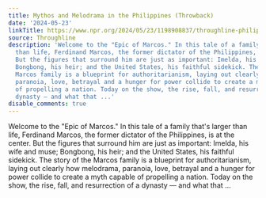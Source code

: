 ```yaml
---
title: Mythos and Melodrama in the Philippines (Throwback)
date: '2024-05-23'
linkTitle: https://www.npr.org/2024/05/23/1198908837/throughline-philippines
source: Throughline
description: 'Welcome to the "Epic of Marcos." In this tale of a family that''s larger
  than life, Ferdinand Marcos, the former dictator of the Philippines, is at the center.
  But the figures that surround him are just as important: Imelda, his wife and muse;
  Bongbong, his heir; and the United States, his faithful sidekick. The story of the
  Marcos family is a blueprint for authoritarianism, laying out clearly how melodrama,
  paranoia, love, betrayal and a hunger for power collide to create a myth capable
  of propelling a nation. Today on the show, the rise, fall, and resurrection of a
  dynasty — and what that ...'
disable_comments: true
---
```

Welcome to the "Epic of Marcos." In this tale of a family that's larger than life, Ferdinand Marcos, the former dictator of the Philippines, is at the center. But the figures that surround him are just as important: Imelda, his wife and muse; Bongbong, his heir; and the United States, his faithful sidekick. The story of the Marcos family is a blueprint for authoritarianism, laying out clearly how melodrama, paranoia, love, betrayal and a hunger for power collide to create a myth capable of propelling a nation. Today on the show, the rise, fall, and resurrection of a dynasty — and what that ...
